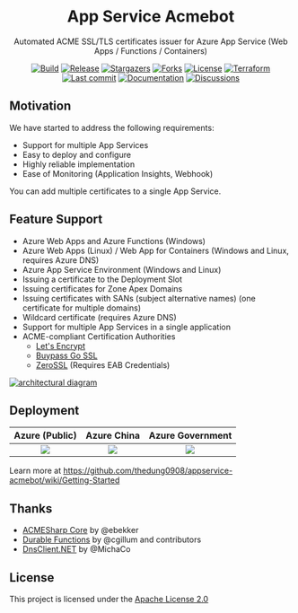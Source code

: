 <h1 align="center">
  App Service Acmebot
</h1>
<p align="center">
  Automated ACME SSL/TLS certificates issuer for Azure App Service (Web Apps / Functions / Containers)
</p>
<p align="center">
  <a href="https://github.com/thedung0908/appservice-acmebot/actions/workflows/build.yml" rel="nofollow"><img src="https://github.com/thedung0908/appservice-acmebot/workflows/Build/badge.svg" alt="Build" style="max-width: 100%;"></a>
  <a href="https://github.com/thedung0908/appservice-acmebot/releases/latest" rel="nofollow"><img src="https://badgen.net/github/release/thedung0908/appservice-acmebot" alt="Release" style="max-width: 100%;"></a>
  <a href="https://github.com/thedung0908/appservice-acmebot/stargazers" rel="nofollow"><img src="https://badgen.net/github/stars/thedung0908/appservice-acmebot" alt="Stargazers" style="max-width: 100%;"></a>
  <a href="https://github.com/thedung0908/appservice-acmebot/network/members" rel="nofollow"><img src="https://badgen.net/github/forks/thedung0908/appservice-acmebot" alt="Forks" style="max-width: 100%;"></a>
  <a href="https://github.com/thedung0908/appservice-acmebot/blob/master/LICENSE"><img src="https://badgen.net/github/license/thedung0908/appservice-acmebot" alt="License" style="max-width: 100%;"></a>
  <a href="https://registry.terraform.io/modules/thedung0908/appservice-acmebot/azurerm/latest" rel="nofollow"><img src="https://badgen.net/badge/terraform/registry/5c4ee5" alt="Terraform" style="max-width: 100%;"></a>
  <br>
  <a href="https://github.com/thedung0908/appservice-acmebot/commits/master" rel="nofollow"><img src="https://badgen.net/github/last-commit/thedung0908/appservice-acmebot" alt="Last commit" style="max-width: 100%;"></a>
  <a href="https://github.com/thedung0908/appservice-acmebot/wiki" rel="nofollow"><img src="https://badgen.net/badge/documentation/available/ff7733" alt="Documentation" style="max-width: 100%;"></a>
  <a href="https://github.com/thedung0908/appservice-acmebot/discussions" rel="nofollow"><img src="https://badgen.net/badge/discussions/welcome/ff7733" alt="Discussions" style="max-width: 100%;"></a>
</p>

## Motivation

We have started to address the following requirements:

- Support for multiple App Services
- Easy to deploy and configure
- Highly reliable implementation
- Ease of Monitoring (Application Insights, Webhook)

You can add multiple certificates to a single App Service.

## Feature Support

- Azure Web Apps and Azure Functions (Windows)
- Azure Web Apps (Linux) / Web App for Containers (Windows and Linux, requires Azure DNS)
- Azure App Service Environment (Windows and Linux)
- Issuing a certificate to the Deployment Slot
- Issuing certificates for Zone Apex Domains
- Issuing certificates with SANs (subject alternative names) (one certificate for multiple domains)
- Wildcard certificate (requires Azure DNS)
- Support for multiple App Services in a single application
- ACME-compliant Certification Authorities
  - [Let's Encrypt](https://letsencrypt.org/)
  - [Buypass Go SSL](https://www.buypass.com/ssl/resources/acme-free-ssl)
  - [ZeroSSL](https://zerossl.com/features/acme/) (Requires EAB Credentials)

[![architectural diagram](docs/images/acmebot-diagram.svg)](https://www.lucidchart.eu/documents/view/77879337-7889-41d9-bd2d-c3a184f9587b)

## Deployment

| Azure (Public) | Azure China | Azure Government |
| :---: | :---: | :---: |
| <a href="https://portal.azure.com/#create/Microsoft.Template/uri/https%3A%2F%2Fraw.githubusercontent.com%2Fthedung0908%2Fappservice-acmebot%2Fmaster%2Fazuredeploy.json" target="_blank"><img src="https://aka.ms/deploytoazurebutton" /></a> | <a href="https://portal.azure.cn/#create/Microsoft.Template/uri/https%3A%2F%2Fraw.githubusercontent.com%2Fthedung0908%2Fappservice-acmebot%2Fmaster%2Fazuredeploy.json" target="_blank"><img src="https://aka.ms/deploytoazurebutton" /></a> | <a href="https://portal.azure.us/#create/Microsoft.Template/uri/https%3A%2F%2Fraw.githubusercontent.com%2Fthedung0908%2Fappservice-acmebot%2Fmaster%2Fazuredeploy.json" target="_blank"><img src="https://aka.ms/deploytoazurebutton" /></a> |

Learn more at https://github.com/thedung0908/appservice-acmebot/wiki/Getting-Started

## Thanks

- [ACMESharp Core](https://github.com/PKISharp/ACMESharpCore) by @ebekker
- [Durable Functions](https://github.com/Azure/azure-functions-durable-extension) by @cgillum and contributors
- [DnsClient.NET](https://github.com/MichaCo/DnsClient.NET) by @MichaCo

## License

This project is licensed under the [Apache License 2.0](https://github.com/thedung0908/appservice-acmebot/blob/master/LICENSE)
